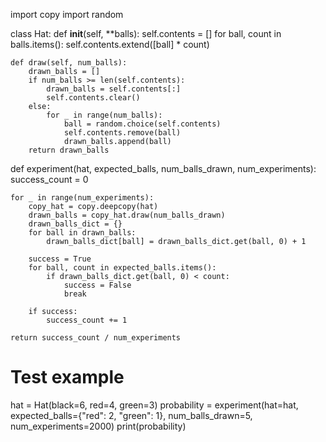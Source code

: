 import copy
import random

class Hat:
    def __init__(self, **balls):
        self.contents = []
        for ball, count in balls.items():
            self.contents.extend([ball] * count)

    def draw(self, num_balls):
        drawn_balls = []
        if num_balls >= len(self.contents):
            drawn_balls = self.contents[:]
            self.contents.clear()
        else:
            for _ in range(num_balls):
                ball = random.choice(self.contents)
                self.contents.remove(ball)
                drawn_balls.append(ball)
        return drawn_balls

def experiment(hat, expected_balls, num_balls_drawn, num_experiments):
    success_count = 0

    for _ in range(num_experiments):
        copy_hat = copy.deepcopy(hat)
        drawn_balls = copy_hat.draw(num_balls_drawn)
        drawn_balls_dict = {}
        for ball in drawn_balls:
            drawn_balls_dict[ball] = drawn_balls_dict.get(ball, 0) + 1
        
        success = True
        for ball, count in expected_balls.items():
            if drawn_balls_dict.get(ball, 0) < count:
                success = False
                break
        
        if success:
            success_count += 1

    return success_count / num_experiments


# Test example
hat = Hat(black=6, red=4, green=3)
probability = experiment(hat=hat,
                         expected_balls={"red": 2, "green": 1},
                         num_balls_drawn=5,
                         num_experiments=2000)
print(probability)
